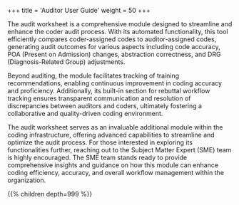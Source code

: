 +++
title = 'Auditor User Guide'
weight = 50
+++

The audit worksheet is a comprehensive module designed to streamline and enhance the coder audit
process. With its automated functionality, this tool efficiently compares coder-assigned codes to
auditor-assigned codes, generating audit outcomes for various aspects including code accuracy, POA
(Present on Admission) changes, abstraction correctness, and DRG (Diagnosis-Related Group)
adjustments.

Beyond auditing, the module facilitates tracking of training recommendations, enabling continuous
improvement in coding accuracy and proficiency. Additionally, its built-in section for rebuttal workflow
tracking ensures transparent communication and resolution of discrepancies between auditors and
coders, ultimately fostering a collaborative and quality-driven coding environment.

The audit worksheet serves as an invaluable additional module within the coding infrastructure, offering
advanced capabilities to streamline and optimize the audit process. For those interested in exploring its
functionalities further, reaching out to the Subject Matter Expert (SME) team is highly encouraged. The
SME team stands ready to provide comprehensive insights and guidance on how this module can
enhance coding efficiency, accuracy, and overall workflow management within the organization.

{{% children depth=999 %}}